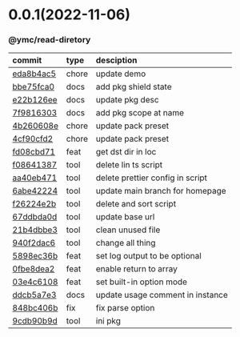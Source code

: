 <a name="0.0.1"></a>
# 0.0.1(2022-11-06)
### @ymc/read-diretory
commit|type|desciption
:----|:----|:----
[eda8b4ac5](https://github.com/ymc-github/js-idea/commit/4eda8b4ac5f05472ffbd031685b15861c817f1ca)|chore|update demo
[bbe75fca0](https://github.com/ymc-github/js-idea/commit/4bbe75fca07a502f92f5fec23dd0fd1180ea87ed)|docs|add pkg shield state
[e22b126ee](https://github.com/ymc-github/js-idea/commit/3e22b126eecba5de7a1bdd9ef97a5d524c274ec2)|docs|update pkg desc
[7f9816303](https://github.com/ymc-github/js-idea/commit/17f9816303affed7df6cf9d56cf31f4ee2c7cbd5)|docs|add pkg scope at name
[4b260608e](https://github.com/ymc-github/js-idea/commit/f4b260608e98ee33e949034d989a60f651f78b38)|chore|update pack preset
[4cf90cfd2](https://github.com/ymc-github/js-idea/commit/74cf90cfd2c570898425a8f29116fefee42792b4)|chore|update pack preset
[fd08cbd71](https://github.com/ymc-github/js-idea/commit/7fd08cbd71e5c257acc606660eff12936afb6331)|feat|get dst dir in loc
[f08641387](https://github.com/ymc-github/js-idea/commit/3f08641387ecd32711c9fb5f5f05db0b8acb3b0e)|tool|delete lin ts script
[aa40eb471](https://github.com/ymc-github/js-idea/commit/3aa40eb4715bcbdd5b209f7f4f9a82acb8218a9b)|tool|delete prettier config in script
[6abe42224](https://github.com/ymc-github/js-idea/commit/96abe4222412dab55af0638b5d656dff16eaafeb)|tool|update main branch for homepage
[f26224e2b](https://github.com/ymc-github/js-idea/commit/5f26224e2bc70af3b0764c27bff78f5e2f7279bb)|tool|delete and sort script
[67ddbda0d](https://github.com/ymc-github/js-idea/commit/067ddbda0db83ad5f9ca609cc59e33b6aea4a6c0)|tool|update base url
[21b4dbbe3](https://github.com/ymc-github/js-idea/commit/e21b4dbbe3059079889abb52be444ddf5c1c9e3c)|tool|clean unused file
[940f2dac6](https://github.com/ymc-github/js-idea/commit/7940f2dac6a08297f53affb85b9eaa47fd3b55db)|tool|change all thing
[5898ec36b](https://github.com/ymc-github/js-idea/commit/35898ec36bdf8856aeff9f61020a22615d4f88f1)|feat|set log output to be optional
[0fbe8dea2](https://github.com/ymc-github/js-idea/commit/50fbe8dea27fb605c2941affbbca471b214452a1)|feat|enable return to array
[03e4c6108](https://github.com/ymc-github/js-idea/commit/f03e4c610837416e79620d4a9cf6d45db2fed64b)|feat|set built-in option mode
[ddcb5a7e3](https://github.com/ymc-github/js-idea/commit/9ddcb5a7e3ccff90f9d465afb4507c7e2380983d)|docs|update usage comment in instance
[848bc406b](https://github.com/ymc-github/js-idea/commit/a848bc406b22be73b73e8d6f41773988b1b122ce)|fix|fix parse option
[9cdb90b9d](https://github.com/ymc-github/js-idea/commit/19cdb90b9de0c5b2e5197fcdd6eb7c79200dab05)|tool|ini pkg
